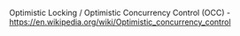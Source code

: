 
Optimistic Locking / Optimistic Concurrency Control (OCC) - https://en.wikipedia.org/wiki/Optimistic_concurrency_control
